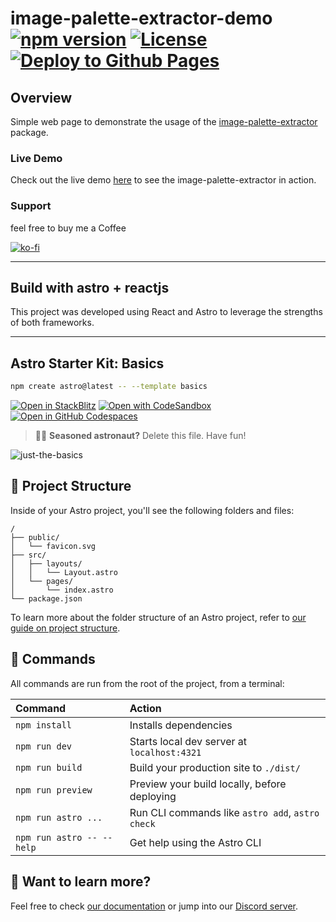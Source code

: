 
# image-palette-extractor-demo [![npm version](https://badge.fury.io/js/image-palette-extractor.svg)](https://badge.fury.io/js/image-palette-extractor) [![License](https://img.shields.io/badge/License-BSD_3--Clause-blue.svg)](https://opensource.org/licenses/BSD-3-Clause)[![Deploy to Github Pages](https://github.com/LuizJarduli/image-palette-extractor-demo/actions/workflows/astro.yml/badge.svg)](https://github.com/LuizJarduli/image-palette-extractor-demo/actions/workflows/astro.yml)

## Overview

Simple web page to demonstrate the usage of the [image-palette-extractor](https://github.com/LuizJarduli/image-palette-extractor) package.

### Live Demo

Check out the live demo [here](https://luizjarduli.github.io/image-palette-extractor-demo/) to see the image-palette-extractor in action.

### Support

feel free to buy me a Coffee

[![ko-fi](https://ko-fi.com/img/githubbutton_sm.svg)](https://ko-fi.com/R6R218MK17)

---

## Build with astro + reactjs

This project was developed using React and Astro to leverage the strengths of both frameworks.

---

## Astro Starter Kit: Basics

```sh
npm create astro@latest -- --template basics
```

[![Open in StackBlitz](https://developer.stackblitz.com/img/open_in_stackblitz.svg)](https://stackblitz.com/github/withastro/astro/tree/latest/examples/basics)
[![Open with CodeSandbox](https://assets.codesandbox.io/github/button-edit-lime.svg)](https://codesandbox.io/p/sandbox/github/withastro/astro/tree/latest/examples/basics)
[![Open in GitHub Codespaces](https://github.com/codespaces/badge.svg)](https://codespaces.new/withastro/astro?devcontainer_path=.devcontainer/basics/devcontainer.json)

> 🧑‍🚀 **Seasoned astronaut?** Delete this file. Have fun!

![just-the-basics](https://github.com/withastro/astro/assets/2244813/a0a5533c-a856-4198-8470-2d67b1d7c554)

## 🚀 Project Structure

Inside of your Astro project, you'll see the following folders and files:

```text
/
├── public/
│   └── favicon.svg
├── src/
│   ├── layouts/
│   │   └── Layout.astro
│   └── pages/
│       └── index.astro
└── package.json
```

To learn more about the folder structure of an Astro project, refer to [our guide on project structure](https://docs.astro.build/en/basics/project-structure/).

## 🧞 Commands

All commands are run from the root of the project, from a terminal:

| Command                   | Action                                           |
| :------------------------ | :----------------------------------------------- |
| `npm install`             | Installs dependencies                            |
| `npm run dev`             | Starts local dev server at `localhost:4321`      |
| `npm run build`           | Build your production site to `./dist/`          |
| `npm run preview`         | Preview your build locally, before deploying     |
| `npm run astro ...`       | Run CLI commands like `astro add`, `astro check` |
| `npm run astro -- --help` | Get help using the Astro CLI                     |

## 👀 Want to learn more?

Feel free to check [our documentation](https://docs.astro.build) or jump into our [Discord server](https://astro.build/chat).
